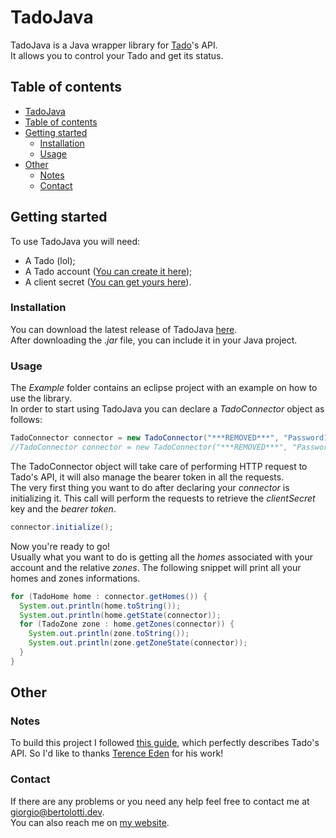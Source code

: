 # TadoJava

TadoJava is a Java wrapper library for [Tado](https://www.tado.com/en/)'s API.  
It allows you to control your Tado and get its status.

## Table of contents

   * [TadoJava](#tadojava)
   * [Table of contents](#table-of-contents)
   * [Getting started](#getting-started)
     * [Installation](#installation)
     * [Usage](#usage)
   * [Other](#other)
     * [Notes](#notes)
     * [Contact](#contact)

## Getting started

To use TadoJava you will need:

- A Tado (lol);
- A Tado account ([You can create it here](https://my.tado.com/webapp/));
- A client secret ([You can get yours here](https://my.tado.com/webapp/env.js)).

### Installation

You can download the latest release of TadoJava [here](/releases/latest).  
After downloading the *.jar* file, you can include it in your Java project.

### Usage

The *Example* folder contains an eclipse project with an example on how to use the library.  
In order to start using TadoJava you can declare a *TadoConnector* object as follows:

```java
TadoConnector connector = new TadoConnector("***REMOVED***", "Password123!");
//TadoConnector connector = new TadoConnector("***REMOVED***", "Password123!", "clientSecret");
```

The TadoConnector object will take care of performing HTTP request to Tado's API, it will also manage the bearer token in all the requests.  
The very first thing you want to do after declaring your *connector* is initializing it. This call will perform the requests to retrieve the *clientSecret* key and the *bearer token*.

```java
connector.initialize();
```

Now you're ready to go!  
Usually what you want to do is getting all the *homes* associated with your account and the relative *zones*. The following snippet will print all your homes and zones informations.

```java
for (TadoHome home : connector.getHomes()) {
  System.out.println(home.toString());
  System.out.println(home.getState(connector));
  for (TadoZone zone : home.getZones(connector)) {
    System.out.println(zone.toString());
    System.out.println(zone.getZoneState(connector));
  }
}
```

## Other

### Notes

To build this project I followed [this guide](https://shkspr.mobi/blog/2019/02/tado-api-guide-updated-for-2019/), which perfectly describes Tado's API. So I'd like to thanks [Terence Eden](https://shkspr.mobi/blog/) for his work!

### Contact

If there are any problems or you need any help feel free to contact me at [giorgio@bertolotti.dev](mailto:giorgio@bertolotti.dev).  
You can also reach me on [my website](https://bertolotti.dev/).